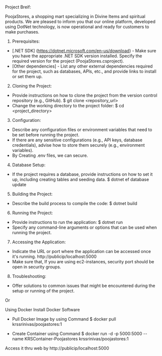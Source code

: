 Project Breif:

PoojaStores, a shopping mart specializing in Divine Items and spiritual products. We are pleased to inform you that
our online platform, developed using DotNet technology, is now operational and ready for customers to make
purchases.

1. Prerequisites:
- [.NET SDK] (https://dotnet.microsoft.com/en-us/download) - Make sure you have the appropriate .NET SDK
version installed. Specify the required version for the project (PoojaStores.csproject).
- [Other dependencies] - List any other external dependencies required for the project, such as databases, APIs,
etc., and provide links to install or set them up.
2. Cloning the Project:
- Provide instructions on how to clone the project from the version control repository (e.g., GitHub).
  $ git clone <repository_url>
- Change the working directory to the project folder:
  $ cd <project_directory>
3. Configuration:
- Describe any configuration files or environment variables that need to be set before running the project.
- If there are any sensitive configurations (e.g., API keys, database credentials), advise how to store them
securely (e.g., environment variables).
- By Creating .env files, we can secure.
4. Database Setup:
- If the project requires a database, provide instructions on how to set it up, including creating tables and
seeding data.
  $ dotnet ef database update
5. Building the Project:
- Describe the build process to compile the code:
  $ dotnet build
6. Running the Project:
- Provide instructions to run the application:
  $ dotnet run
- Specify any command-line arguments or options that can be used when running the project.
7. Accessing the Application:
- Indicate the URL or port where the application can be accessed once it's running.
http://publicip/localhost:5000
- Make sure that, If you are using ec2-instances, security port should be open in security groups.
8. Troubleshooting:
- Offer solutions to common issues that might be encountered during the setup or running of the project.

Or

  Using Docker
  Install Docker Software

  - Pull Docker Image by using Command
   $ docker pull krssrinivas/poojastores:1

  - Create Container using Command 
   $ docker run -d -p 5000:5000 --name KRSContainer-Poojastores krssrinivas/poojastores:1
  
  Access it thru web by
  http://publicip/localhost:5000
